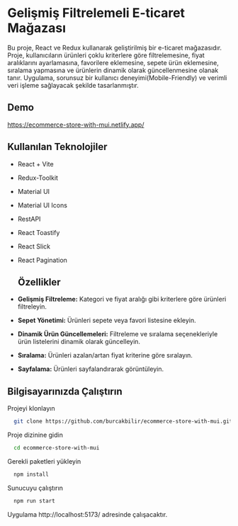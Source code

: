 
# Gelişmiş Filtrelemeli E-ticaret Mağazası

Bu proje, React ve Redux kullanarak geliştirilmiş bir e-ticaret mağazasıdır. Proje, kullanıcıların ürünleri çoklu kriterlere göre filtrelemesine, fiyat aralıklarını ayarlamasına, favorilere eklemesine, sepete ürün eklemesine, sıralama yapmasına ve ürünlerin dinamik olarak güncellenmesine olanak tanır. Uygulama, sorunsuz bir kullanıcı deneyimi(Mobile-Friendly) ve verimli veri işleme sağlayacak şekilde tasarlanmıştır.



## Demo

https://ecommerce-store-with-mui.netlify.app/

  
## Kullanılan Teknolojiler



- React + Vite
- Redux-Toolkit
- Material UI
- Material UI Icons
- RestAPI
- React Toastify
- React Slick
- React Pagination



  
  ## Özellikler

- **Gelişmiş Filtreleme:** Kategori ve fiyat aralığı gibi kriterlere göre ürünleri filtreleyin.
- **Sepet Yönetimi:** Ürünleri sepete veya favori listesine ekleyin.
- **Dinamik Ürün Güncellemeleri:** Filtreleme ve sıralama seçenekleriyle ürün listelerini dinamik olarak güncelleyin.
- **Sıralama:** Ürünleri azalan/artan fiyat kriterine göre sıralayın.
- **Sayfalama:** Ürünleri sayfalandırarak görüntüleyin.

## Bilgisayarınızda Çalıştırın

Projeyi klonlayın

```bash
  git clone https://github.com/burcakbilir/ecommerce-store-with-mui.git
```

Proje dizinine gidin

```bash
  cd ecommerce-store-with-mui
```

Gerekli paketleri yükleyin

```bash
  npm install
```

Sunucuyu çalıştırın

```bash
  npm run start
```

Uygulama http://localhost:5173/ adresinde çalışacaktır.

  
